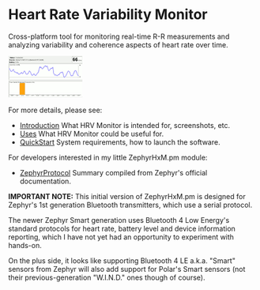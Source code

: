 # Heart Rate Variability Monitor #

Cross-platform tool for monitoring real-time R-R measurements and analyzing variability and coherence aspects of heart rate over time.

[![](doc/hrvmonitor-beta-thumb.png)](doc/hrvmonitor-beta.png)

For more details, please see:

  * [Introduction](doc/Introduction.md) What HRV Monitor is intended for, screenshots, etc.
  * [Uses](doc/Uses.md) What HRV Monitor could be useful for.
  * [QuickStart](doc/QuickStart.md) System requirements, how to launch the software.

For developers interested in my little ZephyrHxM.pm module:

  * [ZephyrProtocol](doc/ZephyrProtocol.md) Summary compiled from Zephyr's official documentation.

**IMPORTANT NOTE:** This initial version of ZephyrHxM.pm is designed for Zephyr's 1st generation Bluetooth transmitters, which use a serial protocol.

The newer Zephyr Smart generation uses Bluetooth 4 Low Energy's standard protocols for heart rate, battery level and device information reporting, which I have not yet had an opportunity to experiment with hands-on.

On the plus side, it looks like supporting Bluetooth 4 LE a.k.a. "Smart" sensors from Zephyr will also add support for Polar's Smart sensors (not their previous-generation "W.I.N.D." ones though of course).
